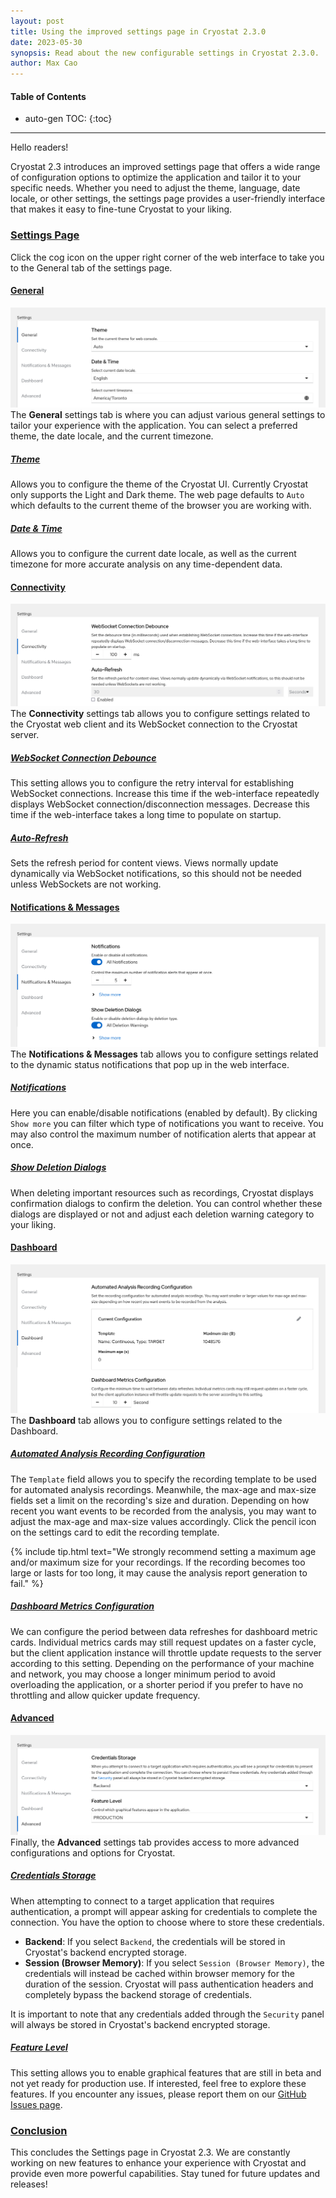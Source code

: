 ```yaml
---
layout: post
title: Using the improved settings page in Cryostat 2.3.0
date: 2023-05-30
synopsis: Read about the new configurable settings in Cryostat 2.3.0.
author: Max Cao
---
```


#### Table of Contents
* auto-gen TOC:
{:toc}
<hr>

Hello readers!

Cryostat 2.3 introduces an improved settings page that offers a wide range of configuration options to optimize the application and tailor it to your specific needs. Whether you need to adjust the theme, language, date locale, or other settings, the settings page provides a user-friendly interface that makes it easy to fine-tune Cryostat to your liking.

### [Settings Page](#settings-page)
Click the cog icon on the upper right corner of the web interface to take you to the General tab of the settings page.

#### [General](#general)
![Alt text](/images/blog/settings-page-general.png "General settings tab")
The **General** settings tab is where you can adjust various general settings to tailor your experience with the application. You can select a preferred theme, the date locale, and the current timezone.
##### [Theme](#theme)
Allows you to configure the theme of the Cryostat UI. Currently Cryostat only supports the Light and Dark theme. The web page defaults to `Auto` which defaults to the current theme of the browser you are working with.
##### [Date & Time](#date-time)
Allows you to configure the current date locale, as well as the current timezone for more accurate analysis on any time-dependent data.

#### [Connectivity](#connectivity)
![Alt text](/images/blog/settings-page-connectivity.png "Connectivity settings tab")
The **Connectivity** settings tab allows you to configure settings related to the Cryostat web client and its WebSocket connection to the Cryostat server.
##### [WebSocket Connection Debounce](#websocket-connection-debounce)
This setting allows you to configure the retry interval for establishing WebSocket connections. Increase this time if the web-interface repeatedly displays WebSocket connection/disconnection messages. Decrease this time if the web-interface takes a long time to populate on startup.
##### [Auto-Refresh](#auto-refresh)
Sets the refresh period for content views. Views normally update dynamically via WebSocket notifications, so this should not be needed unless WebSockets are not working.

#### [Notifications & Messages](#notifications-messages)
![Alt text](/images/blog/settings-page-notifications&messages.png "Notifications & Messages settings tab")
The **Notifications & Messages** tab allows you to configure settings related to the dynamic status notifications that pop up in the web interface.
##### [Notifications](#notifications)
Here you can enable/disable notifications (enabled by default). By clicking `Show more` you can filter which type of notifications you want to receive. You may also control the maximum number of notification alerts that appear at once.
##### [Show Deletion Dialogs](#show-deletion-dialogs)
When deleting important resources such as recordings, Cryostat displays confirmation dialogs to confirm the deletion. You can control whether these dialogs are displayed or not and adjust each deletion warning category to your liking.

#### [Dashboard](#dashboard)
![Alt text](/images/blog/settings-page-dashboard.png "Dashboard settings tab")
The **Dashboard** tab allows you to configure settings related to the Dashboard. 
##### [Automated Analysis Recording Configuration](#automated-analysis-recording-configuration)
The `Template` field allows you to specify the recording template to be used for automated analysis recordings. Meanwhile, the max-age and max-size fields set a limit on the recording's size and duration. Depending on how recent you want events to be recorded from the analysis, you may want to adjust the max-age and max-size values accordingly. Click the pencil icon on the settings card to edit the recording template.

{% include tip.html 
text="We strongly recommend setting a maximum age and/or maximum size for your recordings. If the recording becomes too large or lasts for too long, it may cause the analysis report generation to fail." %}

##### [Dashboard Metrics Configuration](#dashboard-metrics-configuration)
We can configure the period between data refreshes for dashboard metric cards. Individual metrics cards may still request updates on a faster cycle, but the client application instance will throttle update requests to the server according to this setting. Depending on the performance of your machine and network, you may choose a longer minimum period to avoid overloading the application, or a shorter period if you prefer to have no throttling and allow quicker update frequency.

#### [Advanced](#advanced)
![Alt text](/images/blog/settings-page-advanced.png "Advanced settings tab")
Finally, the **Advanced** settings tab provides access to more advanced configurations and options for Cryostat.
##### [Credentials Storage](#credentials-storage)
When attempting to connect to a target application that requires authentication, a prompt will appear asking for credentials to complete the connection. You have the option to choose where to store these credentials.
* **Backend**: If you select `Backend`, the credentials will be stored in Cryostat's backend encrypted storage. 
* **Session (Browser Memory)**: If you select `Session (Browser Memory)`, the credentials will instead be cached within browser memory for the duration of the session. Cryostat will pass authentication headers and completely bypass the backend storage of credentials. 

It is important to note that any credentials added through the `Security` panel will always be stored in Cryostat's backend encrypted storage.
##### [Feature Level](#feature-level)
This setting allows you to enable graphical features that are still in beta and not yet ready for production use. If interested, feel free to explore these features. If you encounter any issues, please report them on our [GitHub Issues page](https://github.com/cryostatio/cryostat-web/issues).

### [Conclusion](#conclusion)
This concludes the Settings page in Cryostat 2.3. We are constantly working on new features to enhance your experience with Cryostat and provide even more powerful capabilities. Stay tuned for future updates and releases!
